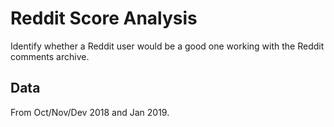 # Reddit Score Analysis

Identify whether a Reddit user would be a good one working with the Reddit comments archive.

## Data

From Oct/Nov/Dev 2018 and Jan 2019.
